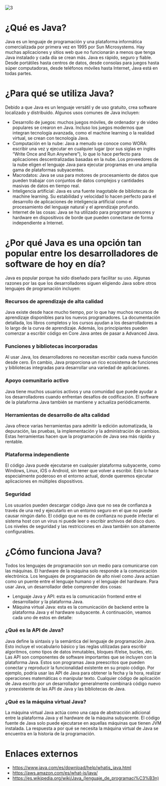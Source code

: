 ![3](https://user-images.githubusercontent.com/75398496/207724942-63144136-1e1f-45c7-83bd-e588e19cf692.png)

# ¿Qué es Java?
Java es un lenguaje de programación y una plataforma informática comercializada por primera vez en 1995 por Sun Microsystems. Hay muchas aplicaciones y sitios web que no funcionarán a menos que tenga Java instalado y cada día se crean más. Java es rápido, seguro y fiable. Desde portátiles hasta centros de datos, desde consolas para juegos hasta súper computadoras, desde teléfonos móviles hasta Internet, Java está en todas partes.

# ¿Para qué se utiliza Java?
Debido a que Java es un lenguaje versátil y de uso gratuito, crea software localizado y distribuido. Algunos usos comunes de Java incluyen: 

- Desarrollo de juegos: muchos juegos móviles, de ordenador y de video populares se crearon en Java. Incluso los juegos modernos que integran tecnología avanzada, como el machine learning o la realidad virtual, se crean con tecnología Java.
- Computación en la nube: Java a menudo se conoce como WORA: escribir una vez y ejecutar en cualquier lugar (por sus siglas en inglés “Write Once and Run Anywhere”), lo que lo hace perfecto para aplicaciones descentralizadas basadas en la nube. Los proveedores de la nube eligen el lenguaje Java para ejecutar programas en una amplia gama de plataformas subyacentes.
- Macrodatos: Java se usa para motores de procesamiento de datos que pueden trabajar con conjuntos de datos complejos y cantidades masivas de datos en tiempo real.
- Inteligencia artificial: Java es una fuente inagotable de bibliotecas de machine learning. Su estabilidad y velocidad lo hacen perfecto para el desarrollo de aplicaciones de inteligencia artificial como el procesamiento del lenguaje natural y el aprendizaje profundo.
- Internet de las cosas: Java se ha utilizado para programar sensores y hardware en dispositivos de borde que pueden conectarse de forma independiente a Internet.

# ¿Por qué Java es una opción tan popular entre los desarrolladores de software de hoy en día?
Java es popular porque ha sido diseñado para facilitar su uso. Algunas razones por las que los desarrolladores siguen eligiendo Java sobre otros lenguajes de programación incluyen:

### Recursos de aprendizaje de alta calidad
Java existe desde hace mucho tiempo, por lo que hay muchos recursos de aprendizaje disponibles para los nuevos programadores. La documentación detallada, los libros completos y los cursos ayudan a los desarrolladores a lo largo de la curva de aprendizaje. Además, los principiantes pueden comenzar a escribir código en Core Java antes de pasar a Advanced Java.

### Funciones y bibliotecas incorporadas
Al usar Java, los desarrolladores no necesitan escribir cada nueva función desde cero. En cambio, Java proporciona un rico ecosistema de funciones y bibliotecas integradas para desarrollar una variedad de aplicaciones.

### Apoyo comunitario activo
Java tiene muchos usuarios activos y una comunidad que puede ayudar a los desarrolladores cuando enfrentan desafíos de codificación. El software de la plataforma Java también se mantiene y actualiza periódicamente.

### Herramientas de desarrollo de alta calidad
Java ofrece varias herramientas para admitir la edición automatizada, la depuración, las pruebas, la implementación y la administración de cambios. Estas herramientas hacen que la programación de Java sea más rápida y rentable.

### Plataforma independiente
El código Java puede ejecutarse en cualquier plataforma subyacente, como Windows, Linux, iOS o Android, sin tener que volver a escribir. Esto lo hace especialmente poderoso en el entorno actual, donde queremos ejecutar aplicaciones en múltiples dispositivos.

### Seguridad
Los usuarios pueden descargar código Java que no sea de confianza a través de una red y ejecutarlo en un entorno seguro en el que no puede causar ningún daño. El código que no es de confianza no puede infectar el sistema host con un virus ni puede leer o escribir archivos del disco duro. Los niveles de seguridad y las restricciones en Java también son altamente configurables.

# ¿Cómo funciona Java?
Todos los lenguajes de programación son un medio para comunicarse con las máquinas. El hardware de la máquina solo responde a la comunicación electrónica. Los lenguajes de programación de alto nivel como Java actúan como un puente entre el lenguaje humano y el lenguaje del hardware. Para usar Java, un desarrollador debe comprender dos cosas:
- Lenguaje Java y API: esta es la comunicación frontend entre el desarrollador y la plataforma Java.
- Máquina virtual Java: esta es la comunicación de backend entre la plataforma Java y el hardware subyacente. A continuación, veamos cada uno de estos en detalle:

### ¿Qué es la API de Java?
Java define la sintaxis y la semántica del lenguaje de programación Java. Esto incluye el vocabulario básico y las reglas utilizadas para escribir algoritmos, como tipos de datos inmutables, bloques if/else, bucles, etc. Las API son componentes de software importantes que se incluyen con la plataforma Java. Estos son programas Java preescritos que pueden conectar y reproducir la funcionalidad existente en su propio código. Por ejemplo, podría usar las API de Java para obtener la fecha y la hora, realizar operaciones matemáticas o manipular texto. Cualquier código de aplicación de Java escrito por un desarrollador generalmente combinará código nuevo y preexistente de las API de Java y las bibliotecas de Java.

### ¿Qué es la máquina virtual Java?
La máquina virtual Java actúa como una capa de abstracción adicional entre la plataforma Java y el hardware de la máquina subyacente. El código fuente de Java solo puede ejecutarse en aquellas máquinas que tienen JVM instalada. La respuesta a por qué se necesita la máquina virtual de Java se encuentra en la historia de la programación.

# Enlaces externos
- https://www.java.com/es/download/help/whatis_java.html
- https://aws.amazon.com/es/what-is/java/
- https://es.wikipedia.org/wiki/Java_(lenguaje_de_programaci%C3%B3n)
